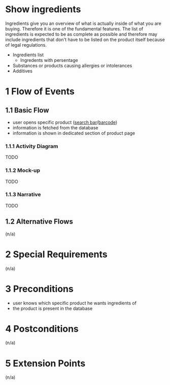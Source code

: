 # Show ingredients
Ingredients give you an overview of what is actually inside of what you are buying. Therefore it is one of the fundamental features. The list of ingredients is expected to be as complete as possible and therefore may include ingredients that don't have to be listed on the product itself because of legal regulations.

- Ingredients list 
  - Ingredents with persentage
- Substances or products causing allergies or intolerances
- Additives

# 1 Flow of Events
## 1.1 Basic Flow
- user opens specific product ([search bar](./UC1_Searchbar.md)/[barcode](./UC4_Scanner.md))
- information is fetched from the database
- information is shown in dedicated section of product page

### 1.1.1 Activity Diagram
TODO

### 1.1.2 Mock-up
TODO

### 1.1.3 Narrative
TODO

## 1.2 Alternative Flows
(n/a)

# 2 Special Requirements
(n/a)

# 3 Preconditions
- user knows which specific product he wants ingredients of
- the product is present in the database

# 4 Postconditions
(n/a)
 
# 5 Extension Points
(n/a)